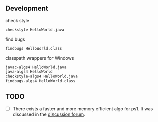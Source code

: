 ## Development
check style
```sh
checkstyle HelloWorld.java
```

find bugs
```sh
findbugs HelloWorld.class
```

classpath wrappers for Windows
```sh
javac-algs4 HelloWorld.java
java-algs4 HelloWorld
checkstyle-algs4 HelloWorld.java
findbugs-algs4 HelloWorld.class
```

## TODO
* [ ] There exists a faster and more memory efficient algo for ps1. It was discussed in the [discussion forum].

[discussion forum]: https://class.coursera.org/algs4partI-004/forum/thread?thread_id=150
